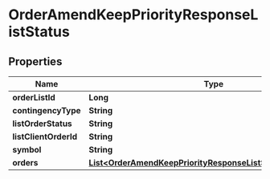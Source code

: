 

# OrderAmendKeepPriorityResponseListStatus


## Properties

| Name | Type | Description | Notes |
|------------ | ------------- | ------------- | -------------|
|**orderListId** | **Long** |  |  [optional] |
|**contingencyType** | **String** |  |  [optional] |
|**listOrderStatus** | **String** |  |  [optional] |
|**listClientOrderId** | **String** |  |  [optional] |
|**symbol** | **String** |  |  [optional] |
|**orders** | [**List&lt;OrderAmendKeepPriorityResponseListStatusOrdersInner&gt;**](OrderAmendKeepPriorityResponseListStatusOrdersInner.md) |  |  [optional] |



